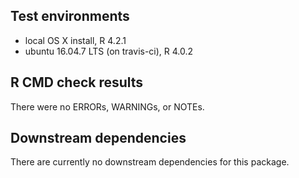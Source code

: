 ## Test environments
* local OS X install, R 4.2.1
* ubuntu 16.04.7 LTS (on travis-ci), R 4.0.2

## R CMD check results
There were no ERRORs, WARNINGs, or NOTEs.

## Downstream dependencies
There are currently no downstream dependencies for this package.